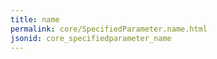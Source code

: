 ```yaml
---
title: name
permalink: core/SpecifiedParameter.name.html
jsonid: core_specifiedparameter_name
---
```

